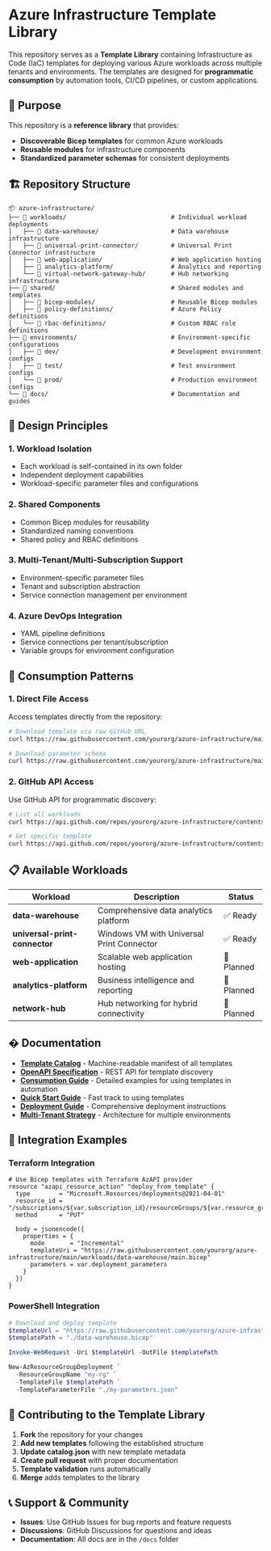 # Azure Infrastructure Template Library

This repository serves as a **Template Library** containing Infrastructure as Code (IaC) templates for deploying various Azure workloads across multiple tenants and environments. The templates are designed for **programmatic consumption** by automation tools, CI/CD pipelines, or custom applications.

## 🎯 Purpose

This repository is a **reference library** that provides:
- **Discoverable Bicep templates** for common Azure workloads
- **Reusable modules** for infrastructure components
- **Standardized parameter schemas** for consistent deployments

## 🏗️ Repository Structure

```
📦 azure-infrastructure/
├── 📁 workloads/                             # Individual workload deployments
│   ├── 📁 data-warehouse/                    # Data warehouse infrastructure
│   ├── 📁 universal-print-connector/         # Universal Print Connector infrastructure
│   ├── 📁 web-application/                   # Web application hosting
│   ├── 📁 analytics-platform/                # Analytics and reporting
│   └── 📁 virtual-network-gateway-hub/       # Hub networking infrastructure
├── 📁 shared/                                # Shared modules and templates
│   ├── 📁 bicep-modules/                     # Reusable Bicep modules
│   ├── 📁 policy-definitions/                # Azure Policy definitions
│   └── 📁 rbac-definitions/                  # Custom RBAC role definitions
├── 📁 environments/                          # Environment-specific configurations
│   ├── 📁 dev/                               # Development environment configs
│   ├── 📁 test/                              # Test environment configs
│   └── 📁 prod/                              # Production environment configs
└── 📁 docs/                                  # Documentation and guides
```

## 🎯 Design Principles

### 1. **Workload Isolation**
- Each workload is self-contained in its own folder
- Independent deployment capabilities
- Workload-specific parameter files and configurations

### 2. **Shared Components**
- Common Bicep modules for reusability
- Standardized naming conventions
- Shared policy and RBAC definitions

### 3. **Multi-Tenant/Multi-Subscription Support**
- Environment-specific parameter files
- Tenant and subscription abstraction
- Service connection management per environment

### 4. **Azure DevOps Integration**
- YAML pipeline definitions
- Service connections per tenant/subscription
- Variable groups for environment configuration

## 🚀 Consumption Patterns

### 1. Direct File Access
Access templates directly from the repository:

```bash
# Download template via raw GitHub URL
curl https://raw.githubusercontent.com/yourorg/azure-infrastructure/main/workloads/data-warehouse/main.bicep

# Download parameter schema
curl https://raw.githubusercontent.com/yourorg/azure-infrastructure/main/workloads/data-warehouse/parameters.schema.json
```

### 2. GitHub API Access
Use GitHub API for programmatic discovery:

```bash
# List all workloads
curl https://api.github.com/repos/yourorg/azure-infrastructure/contents/workloads

# Get specific template
curl https://api.github.com/repos/yourorg/azure-infrastructure/contents/workloads/data-warehouse/main.bicep
```

## 📋 Available Workloads

| Workload | Description | Status |
|----------|-------------|--------|
| **data-warehouse** | Comprehensive data analytics platform | ✅ Ready |
| **universal-print-connector** | Windows VM with Universal Print Connector | ✅ Ready |
| **web-application** | Scalable web application hosting | 🚧 Planned |
| **analytics-platform** | Business intelligence and reporting | 🚧 Planned |
| **network-hub** | Hub networking for hybrid connectivity | 🚧 Planned |

## � Documentation

- **[Template Catalog](catalog.json)** - Machine-readable manifest of all templates
- **[OpenAPI Specification](api/openapi.json)** - REST API for template discovery
- **[Consumption Guide](CONSUMPTION.md)** - Detailed examples for using templates in automation
- **[Quick Start Guide](QUICKSTART.md)** - Fast track to using templates
- **[Deployment Guide](DEPLOYMENT.md)** - Comprehensive deployment instructions
- **[Multi-Tenant Strategy](docs/multi-tenant-strategy.md)** - Architecture for multiple environments

## 🔗 Integration Examples

### Terraform Integration
```hcl
# Use Bicep templates with Terraform AzAPI provider
resource "azapi_resource_action" "deploy_from_template" {
  type        = "Microsoft.Resources/deployments@2021-04-01"
  resource_id = "/subscriptions/${var.subscription_id}/resourceGroups/${var.resource_group}"
  method      = "PUT"
  
  body = jsonencode({
    properties = {
      mode       = "Incremental"
      templateUri = "https://raw.githubusercontent.com/yourorg/azure-infrastructure/main/workloads/data-warehouse/main.bicep"
      parameters = var.deployment_parameters
    }
  })
}
```

### PowerShell Integration
```powershell
# Download and deploy template
$templateUrl = "https://raw.githubusercontent.com/yourorg/azure-infrastructure/main/workloads/data-warehouse/main.bicep"
$templatePath = "./data-warehouse.bicep"

Invoke-WebRequest -Uri $templateUrl -OutFile $templatePath

New-AzResourceGroupDeployment `
  -ResourceGroupName "my-rg" `
  -TemplateFile $templatePath `
  -TemplateParameterFile "./my-parameters.json"
```

## 🤝 Contributing to the Template Library

1. **Fork** the repository for your changes
2. **Add new templates** following the established structure
3. **Update catalog.json** with new template metadata  
4. **Create pull request** with proper documentation
5. **Template validation** runs automatically
6. **Merge** adds templates to the library

## 📞 Support & Community

- **Issues**: Use GitHub Issues for bug reports and feature requests
- **Discussions**: GitHub Discussions for questions and ideas
- **Documentation**: All docs are in the `/docs` folder
